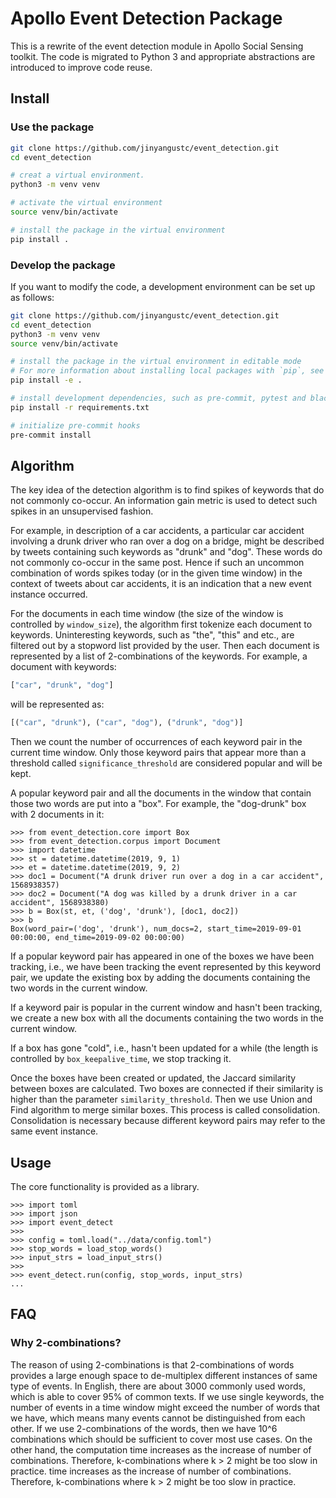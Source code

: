 # Apollo Event Detection Package

This is a rewrite of the event detection module in Apollo Social Sensing toolkit. The code is migrated to Python 3 and
appropriate abstractions are introduced to improve code reuse.

## Install

### Use the package

```bash
git clone https://github.com/jinyangustc/event_detection.git
cd event_detection

# creat a virtual environment.
python3 -m venv venv

# activate the virtual environment
source venv/bin/activate

# install the package in the virtual environment
pip install .
```

### Develop the package

If you want to modify the code, a development environment can be set up as follows:
```bash
git clone https://github.com/jinyangustc/event_detection.git
cd event_detection
python3 -m venv venv
source venv/bin/activate

# install the package in the virtual environment in editable mode
# For more information about installing local packages with `pip`, see `pip help install`
pip install -e .

# install development dependencies, such as pre-commit, pytest and black, etc.
pip install -r requirements.txt

# initialize pre-commit hooks
pre-commit install
```

## Algorithm

The key idea of the detection algorithm is to find spikes of keywords that do not commonly co-occur. An information gain
metric is used to detect such spikes in an unsupervised fashion.

For example, in description of a car accidents, a particular car accident involving a drunk driver who ran over a dog on
a bridge, might be described by tweets containing such keywords as "drunk" and "dog". These words do not commonly
co-occur in the same post. Hence if such an uncommon combination of words spikes today (or in the given time window) in
the context of tweets about car accidents, it is an indication that a new event instance occurred.

For the documents in each time window (the size of the window is controlled by `window_size`), the algorithm first tokenize each document to
keywords. Uninteresting keywords, such as "the", "this" and etc., are filtered out by a stopword list provided by the
user. Then each document is represented by a list of 2-combinations of the keywords. For example, a document with
keywords:
```python
["car", "drunk", "dog"]
```
will be represented as:
```python
[("car", "drunk"), ("car", "dog"), ("drunk", "dog")]
```
Then we count the number of occurrences of each keyword pair in the current time window. Only those keyword pairs that
appear more than a threshold called `significance_threshold` are considered popular and will be kept.

A popular keyword pair and all the documents in the window that contain those two words are put into a "box". For
example, the "dog-drunk" box with 2 documents in it:
```text
>>> from event_detection.core import Box
>>> from event_detection.corpus import Document
>>> import datetime
>>> st = datetime.datetime(2019, 9, 1)
>>> et = datetime.datetime(2019, 9, 2)
>>> doc1 = Document("A drunk driver run over a dog in a car accident", 1568938357)
>>> doc2 = Document("A dog was killed by a drunk driver in a car accident", 1568938380)
>>> b = Box(st, et, ('dog', 'drunk'), [doc1, doc2])
>>> b
Box(word_pair=('dog', 'drunk'), num_docs=2, start_time=2019-09-01 00:00:00, end_time=2019-09-02 00:00:00)
```

If a popular keyword pair has appeared in one of the boxes we have been tracking, i.e., we have been tracking the event
represented by this keyword pair, we update the existing box by adding the documents containing the two words in the
current window.

If a keyword pair is popular in the current window and hasn't been tracking, we create a new box with all the documents
containing the two words in the current window.

If a box has gone "cold", i.e., hasn't been updated for a while (the length is controlled by `box_keepalive_time`, we
stop tracking it.

Once the boxes have been created or updated, the Jaccard similarity between boxes are calculated. Two boxes are
connected if their similarity is higher than the parameter `similarity_threshold`. Then we use Union and Find algorithm
to merge similar boxes. This process is called consolidation. Consolidation is necessary because different keyword pairs
may refer to the same event instance.

## Usage

The core functionality is provided as a library.
```text
>>> import toml
>>> import json
>>> import event_detect
>>>
>>> config = toml.load("../data/config.toml")
>>> stop_words = load_stop_words()
>>> input_strs = load_input_strs()
>>>
>>> event_detect.run(config, stop_words, input_strs)
...
```

## FAQ

### Why 2-combinations?
The reason of using 2-combinations is that 2-combinations of words provides a large enough space to de-multiplex
different instances of same type of events. In English, there are about 3000 commonly used words, which is able to cover
95% of common texts. If we use single keywords, the number of events in a time window might exceed the number of words
that we have, which means many events cannot be distinguished from each other. If we use 2-combinations of the words,
then we have 10^6 combinations which should be sufficient to cover most use cases. On the other hand, the computation
time increases as the increase of number of combinations. Therefore, k-combinations where k > 2 might be too slow in
practice. time increases as the increase of number of combinations. Therefore, k-combinations where k > 2 might be too
slow in practice.
